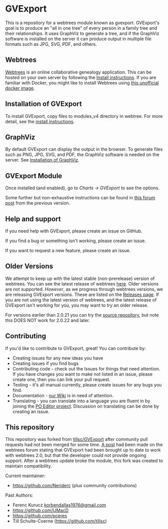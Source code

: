 GVExport
========

This is a repository for a webtrees module known as gvexport. GVExport's goal is to produce an "all in one tree" of every person in a family tree and their relationships. It uses GraphViz to generate a tree, and if the GraphViz software is installed on the server it can produce output in multiple file formats such as JPG, SVG, PDF, and others.

Webtrees
--------

[Webtrees](https://webtrees.net/) is an online collaborative genealogy application. This can be hosted on your own server by following the [Install instructions](https://webtrees.net/install/). If you are familiar with Docker, you might like to install Webtrees using [this unofficial docker image](https://hub.docker.com/r/nathanvaughn/webtrees).

Installation of GVExport
------------

To install GVExport, copy files to modules_v4 directory in webtree. For more detail, see the [install instructions](https://github.com/Neriderc/GVExport/wiki/Installing-the-module).

GraphViz
--------

By default GVExport can display the output in the browser. To generate files such as PNG, JPG, SVG, and PDF, the GraphViz software is needed on the server. See [Installation of GraphViz](https://github.com/Neriderc/GVExport/wiki/Installation-of-GraphViz).

GVExport Module
---------------

Once installed (and enabled), go to *Charts -> GVExport* to see the options.

Some further but non-exhaustive instructions can be found in [this forum post](https://www.webtrees.net/index.php/en/forum/4-customising/35801-display-complex-all-in-on-tree-with-gvexport?start=0) from the previous version.

Help and support
----------------

If you need help with GVExport, please create an issue on GitHub.

If you find a bug or something isn't working, please create an issue.

If you want to request a new feature, please create an issue.

Older Versions
--------------

We attempt to keep up with the latest stable (non-prerelease) version of webtrees. You can see the latest release of webtrees [here](https://github.com/fisharebest/webtrees/releases). Older versions are not supported. *However*, as we progress through webtrees versions, we are releasing GVExport versions. These are listed on the [Releases page](https://github.com/Neriderc/GVExport/releases). If you are not using the latest version of webtrees, and the latest release of GVExport isn't working for you, you may want to try an older release.

For versions earlier than 2.0.21 you can try the [source repository](https://github.com/tillsc/GVExport), but note this DOES NOT work for 2.0.22 and later.

Contributing
------------

If you'd like to contribute to GVExport, great! You can contribute by:

- Creating issues for any new ideas you have
- Creating issues if you find bugs
- Contributing code - check out the Issues for things that need attention. If you have changes you want to make not listed in an issue, please create one, then you can link your pull request.
- Testing - it's all manual currently, please create issues for any bugs you find.
- Documentation - [our Wiki](https://github.com/Neriderc/GVExport/wiki) is in need of attention.
- Translating - you can translate into a language you are fluent in by joining the [PO Editor project](https://poeditor.com/join/project/YqPRBXZnlf). Discussion on translating can be done by creating an issue.

This repository
---------------
This repository was forked from [tillsc/GVExport](https://github.com/tillsc/GVExport) after community pull requests had not been merged for some time. [A post](https://www.webtrees.net/index.php/en/forum/4-customising/35801-display-complex-all-in-on-tree-with-gvexport) had been made on the webtrees forum stating that GVExport had been brought up to date to work with webtrees 2.0, but that the developer could not provide ongoing support. After a webtrees update broke the module, this fork was created to maintain compatibility.

Current maintainer:
 - https://github.com/Neriderc
(plus community contributions)

Past Authors:

 - Ferenc Kurucz <korbendallas1976@gmail.com>
 - https://github.com/IJMacD
 - https://github.com/pceres
 - Till Schulte-Coerne (https://github.com/tillsc)
